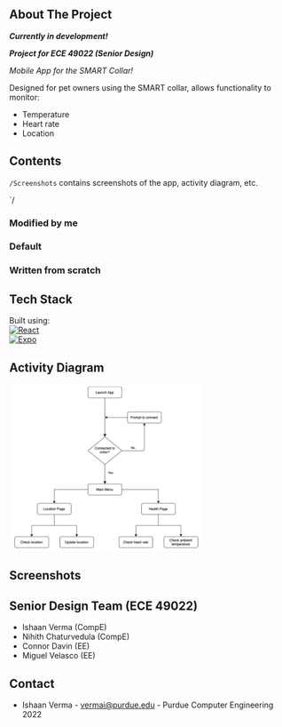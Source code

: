 ## About The Project

***Currently in development!***  

***Project for ECE 49022 (Senior Design)***

*Mobile App for the SMART Collar!*

Designed for pet owners using the SMART collar, allows functionality to monitor:
- Temperature
- Heart rate
- Location


## Contents
`/Screenshots` contains screenshots of the app, activity diagram, etc.

`/
### Modified by me
### Default
### Written from scratch


## Tech Stack

Built using:  
[![React][React.js]][React-url]  
[![Expo][Expo.dev]][Expo-url]

## Activity Diagram

<img src="Screenshots/Activity.png" width="350" height="300">


## Screenshots




## Senior Design Team (ECE 49022)

- Ishaan Verma (CompE)
- Nihith Chaturvedula (CompE)
- Connor Davin (EE)
- Miguel Velasco (EE)

## Contact

- Ishaan Verma - vermai@purdue.edu - Purdue Computer Engineering 2022

[React.js]: https://img.shields.io/badge/React_Native-20232A?style=for-the-badge&logo=react&logoColor=61DAFB
[React-url]: https://reactjs.org/
[Expo.dev]: https://img.shields.io/badge/Expo-1B1F23?style=for-the-badge&logo=expo&logoColor=white
[Expo-url]: https://expo.dev/
[Badges-github]: https://github.com/alexandresanlim/Badges4-README.md-Profile